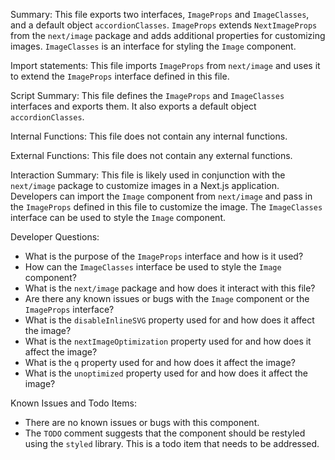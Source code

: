 Summary:
This file exports two interfaces, `ImageProps` and `ImageClasses`, and a default object `accordionClasses`. `ImageProps` extends `NextImageProps` from the `next/image` package and adds additional properties for customizing images. `ImageClasses` is an interface for styling the `Image` component.

Import statements:
This file imports `ImageProps` from `next/image` and uses it to extend the `ImageProps` interface defined in this file.

Script Summary:
This file defines the `ImageProps` and `ImageClasses` interfaces and exports them. It also exports a default object `accordionClasses`.

Internal Functions:
This file does not contain any internal functions.

External Functions:
This file does not contain any external functions.

Interaction Summary:
This file is likely used in conjunction with the `next/image` package to customize images in a Next.js application. Developers can import the `Image` component from `next/image` and pass in the `ImageProps` defined in this file to customize the image. The `ImageClasses` interface can be used to style the `Image` component.

Developer Questions:
- What is the purpose of the `ImageProps` interface and how is it used?
- How can the `ImageClasses` interface be used to style the `Image` component?
- What is the `next/image` package and how does it interact with this file?
- Are there any known issues or bugs with the `Image` component or the `ImageProps` interface?
- What is the `disableInlineSVG` property used for and how does it affect the image?
- What is the `nextImageOptimization` property used for and how does it affect the image?
- What is the `q` property used for and how does it affect the image?
- What is the `unoptimized` property used for and how does it affect the image?

Known Issues and Todo Items:
- There are no known issues or bugs with this component.
- The `TODO` comment suggests that the component should be restyled using the `styled` library. This is a todo item that needs to be addressed.